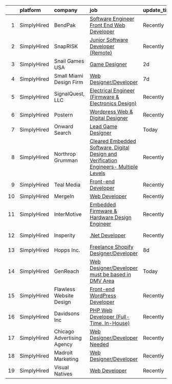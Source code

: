 

|    | platform    | company                    | job                                                                                                                                                                                                | update_time   | location       |
|---:|:------------|:---------------------------|:---------------------------------------------------------------------------------------------------------------------------------------------------------------------------------------------------|:--------------|:---------------|
|  1 | SimplyHired | BendPak                    | [Software Engineer Front End Web Developer](https://www.simplyhired.com/job/KkvhKn7_VR3B_-ylZzetZSE4Q7M5Xn_tCyyB01ZFT271A8XK4d4V3w?q=design+developer)                                             | Recently      | Theodore, AL   |
|  2 | SimplyHired | SnapRISK                   | [Junior Software Developer (Remote)](https://www.simplyhired.com/job/aW3MzWrbiKvm5BHzDXyGH6UsKd8fyLTSPOHTeWrIVBw75OFDbDY4zg?q=design+developer)                                                    | Recently      | Remote         |
|  3 | SimplyHired | Snail Games USA            | [Game Designer](https://www.simplyhired.com/job/nosHIw-Sak0uwrp1Tywyt89Elv55QmVJ2g-09oJ1X0LNFKGSDx9TdA?q=design+developer)                                                                         | 2d            | Remote         |
|  4 | SimplyHired | Small Miami Design Firm    | [Web Designer/Developer](https://www.simplyhired.com/job/RzGkKRVbaGkfuEwELmQZUpslvsaTfqoRfB9HRRmqC960RQRKAkAt4g?q=design+developer)                                                                | 7d            | Remote         |
|  5 | SimplyHired | SignalQuest, LLC           | [Electrical Engineer (Firmware & Electronics Design)](https://www.simplyhired.com/job/mmfHesSa1dmPKridffC8PrrdhKn7b0uBNt8InjuFR5gwgwPjFns_ag?q=design+developer)                                   | Recently      | Lebanon, NH    |
|  6 | SimplyHired | Postern                    | [Wordpress Web & Digital Designer](https://www.simplyhired.com/job/C4i9dadhnZilRF-0Zp1XXTQmwq8qg3LZ46NqNrwlrPj87Q48DKHnQg?q=design+developer)                                                      | Recently      | Frederick, MD  |
|  7 | SimplyHired | Onward Search              | [Lead Game Designer](https://www.simplyhired.com/job/mVAmaTvsNNHoqIQA2kMrSXUETcnFhxt5Fj5oWLKKXw-2_YszKRTfLQ?q=design+developer)                                                                    | Today         | Seattle, WA    |
|  8 | SimplyHired | Northrop Grumman           | [Cleared Embedded Software, Digital Design and Verification Engineers- Multiple Levels](https://www.simplyhired.com/job/ndi460wvRR_OMlaEOz8Pk46J2rwPWOGaewmVGAbn_0zblfoDNtZ3Jg?q=design+developer) | Recently      | McLean, VA     |
|  9 | SimplyHired | Teal Media                 | [Front-end Developer](https://www.simplyhired.com/job/eoiax8gkeytvfJAaJdqjhTtz9NYnqJzAXOBVeeN4BO-_RDtzlfNs0g?q=design+developer)                                                                   | Recently      | Remote         |
| 10 | SimplyHired | MergeIn                    | [Web Developer](https://www.simplyhired.com/job/rsGF_3YLPWwmd3o6pAQ-eCvkopTcuK73T8z8v47Er3fdWV2RkUmHzg?q=design+developer)                                                                         | Recently      | Remote         |
| 11 | SimplyHired | InterMotive                | [Embedded Firmware & Hardware Design Engineer](https://www.simplyhired.com/job/YRYdqR0oW6N3oDii1uJvpmPCoo6iq236sLqQ7eabt5TvIA-9x4o2-Q?q=design+developer)                                          | Recently      | Auburn, CA     |
| 12 | SimplyHired | Insperity                  | [.Net Developer](https://www.simplyhired.com/job/p2zFSyOz4RboJL8MV0F5naeYsPCHLgjzXmDCB8bQinY9FkpmOBJYjg?q=design+developer)                                                                        | Recently      | Kingwood, TX   |
| 13 | SimplyHired | Hopps Inc.                 | [Freelance Shopify Designer/Developer](https://www.simplyhired.com/job/bfsdRI8sTJOi3cily0AUUEeZhYu5_PJqATfT3Zgw488ohukZ2OcVKw?q=design+developer)                                                  | 8d            | Remote         |
| 14 | SimplyHired | GenReach                   | [Web Designer/Developer must be based in DMV Area](https://www.simplyhired.com/job/eXN6ERpU2olSEMWUFFajEx112A3sz4HCivNhhOJ2fu2_xihlyLD9Tg?q=design+developer)                                      | Today         | Arlington, VA  |
| 15 | SimplyHired | Flawless Website Design    | [Front-end WordPress Developer](https://www.simplyhired.com/job/a0YZ3SfsdkJADhNYbUG3buP1EG896kKMt6vKNwQ3CUjcLCGFi2ckIw?q=design+developer)                                                         | Recently      | Remote         |
| 16 | SimplyHired | Davidsons Inc              | [PHP Web Developer (Full-Time, In-House)](https://www.simplyhired.com/job/o_aNyza3dwG16jynFWX0oCldFeVg9a1n8Z9f1r4gZUuno5kSXNcslA?q=design+developer)                                               | Recently      | Greensboro, NC |
| 17 | SimplyHired | Chicago Advertising Agency | [Web Designer/Developer Needed](https://www.simplyhired.com/job/3WomrldDVp_gZau2C1LngZoA36zG91ldOR1uxfIywCG-c5eoqglKUw?q=design+developer)                                                         | Recently      | Remote         |
| 18 | SimplyHired | Madroit Marketing          | [Web Designer/Developer](https://www.simplyhired.com/job/2ECCZKv_yRidqYSoG3u4dtl6EIssDNlefGaCRzsDoIHb3JnxZOP6Lw?q=design+developer)                                                                | Recently      | Remote         |
| 19 | SimplyHired | Visual Natives             | [Web Developer](https://www.simplyhired.com/job/3-Iks6JNt8N6FlS795dqZ6OkeMulBZcPV8CaQdl82BbDK_FZU0esvQ?q=design+developer)                                                                         | Recently      | Remote         |